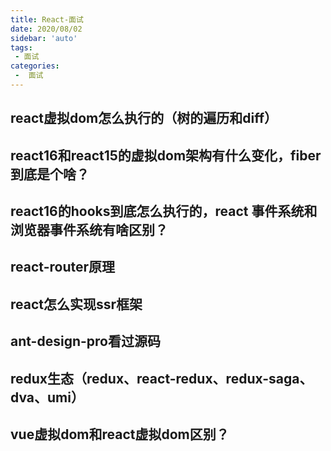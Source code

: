 ```yaml
---
title: React-面试
date: 2020/08/02
sidebar: 'auto'
tags:
 - 面试
categories:
 -  面试
---
```


## react虚拟dom怎么执行的（树的遍历和diff）
## react16和react15的虚拟dom架构有什么变化，fiber到底是个啥？
## react16的hooks到底怎么执行的，react 事件系统和浏览器事件系统有啥区别？
## react-router原理
## react怎么实现ssr框架
## ant-design-pro看过源码
## redux生态（redux、react-redux、redux-saga、dva、umi）
## vue虚拟dom和react虚拟dom区别？